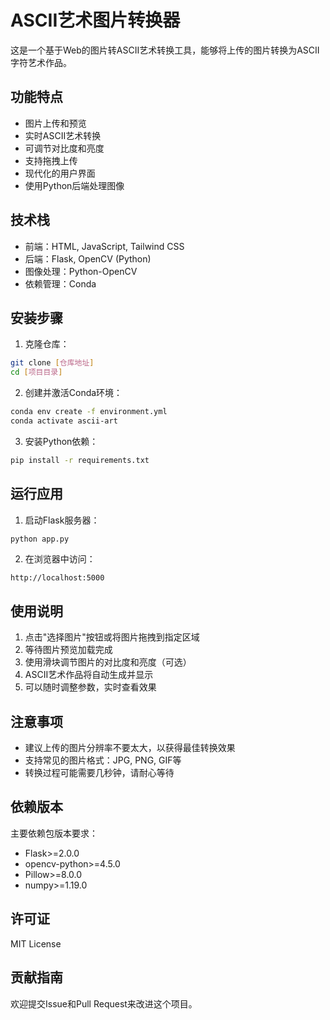 # ASCII艺术图片转换器

这是一个基于Web的图片转ASCII艺术转换工具，能够将上传的图片转换为ASCII字符艺术作品。

## 功能特点

- 图片上传和预览
- 实时ASCII艺术转换
- 可调节对比度和亮度
- 支持拖拽上传
- 现代化的用户界面
- 使用Python后端处理图像

## 技术栈

- 前端：HTML, JavaScript, Tailwind CSS
- 后端：Flask, OpenCV (Python)
- 图像处理：Python-OpenCV
- 依赖管理：Conda

## 安装步骤

1. 克隆仓库：
```bash
git clone [仓库地址]
cd [项目目录]
```

2. 创建并激活Conda环境：
```bash
conda env create -f environment.yml
conda activate ascii-art
```

3. 安装Python依赖：
```bash
pip install -r requirements.txt
```

## 运行应用

1. 启动Flask服务器：
```bash
python app.py
```

2. 在浏览器中访问：
```
http://localhost:5000
```

## 使用说明

1. 点击"选择图片"按钮或将图片拖拽到指定区域
2. 等待图片预览加载完成
3. 使用滑块调节图片的对比度和亮度（可选）
4. ASCII艺术作品将自动生成并显示
5. 可以随时调整参数，实时查看效果

## 注意事项

- 建议上传的图片分辨率不要太大，以获得最佳转换效果
- 支持常见的图片格式：JPG, PNG, GIF等
- 转换过程可能需要几秒钟，请耐心等待

## 依赖版本

主要依赖包版本要求：
- Flask>=2.0.0
- opencv-python>=4.5.0
- Pillow>=8.0.0
- numpy>=1.19.0

## 许可证

MIT License

## 贡献指南

欢迎提交Issue和Pull Request来改进这个项目。 